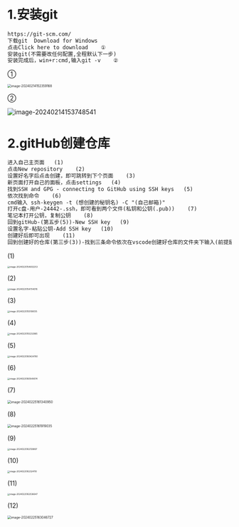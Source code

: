 # 1.安装git

```tex
https://git-scm.com/
下载git  Download for Windows
点击Click here to download    ①
安装git(不需要改任何配置,全程默认下一步)
安装完成后，win+r:cmd,输入git -v    ②
```

①

<img src="./assets/image-20240214152359168.png" alt="image-20240214152359168" style="zoom: 50%;" />

②

![image-20240214153748541](./assets/image-20240214153748541.png)



# 2.gitHub创建仓库

```tex
进入自己主页面   (1)
点击New repository    (2)
设置好名字后点击创建，即可跳转到下个页面    (3)
新页面打开自己的面板，点击settings   (4)
找到SSH and GPG - connecting to GitHub using SSH keys   (5)
依次找到命令    (6)
cmd输入 ssh-keygen -t (想创建的秘钥名) -C "(自己邮箱)"
打开c盘-用户-24442-.ssh，即可看到两个文件(私钥和公钥(.pub))    (7)
笔记本打开公钥，复制公钥    (8)
回到gitHub-(第五步(5))-New SSH key   (9)
设置名字-粘贴公钥-Add SSH key   (10)
创建好后即可出现    (11)
回到创建好的仓库(第三步(3))-找到三条命令依次在vscode创建好仓库的文件夹下输入(前提是有输入用户名和邮箱(git命令第三条))    (12)
```



(1)

<img src="./assets/image-20240225154602253.png" alt="image-20240225154602253" style="zoom: 33%;" />

(2)

<img src="./assets/image-20240225154704076.png" alt="image-20240225154704076" style="zoom:33%;" />

(3)

<img src="./assets/image-20240225155108035.png" alt="image-20240225155108035" style="zoom:33%;" />

(4)

<img src="./assets/image-20240225155232965.png" alt="image-20240225155232965" style="zoom:33%;" />

(5)

<img src="./assets/image-20240225160424780.png" alt="image-20240225160424780" style="zoom:33%;" />

(6)

<img src="./assets/image-20240225160549074.png" alt="image-20240225160549074" style="zoom:33%;" />

(7)

<img src="./assets/image-20240225161340950.png" alt="image-20240225161340950" style="zoom: 50%;" />

(8)

<img src="./assets/image-20240225161919035.png" alt="image-20240225161919035" style="zoom: 50%;" />

(9)

<img src="./assets/image-20240225162139897.png" alt="image-20240225162139897" style="zoom:33%;" />

(10)

<img src="./assets/image-20240225162324110.png" alt="image-20240225162324110" style="zoom: 33%;" />

(11)

<img src="./assets/image-20240225162536647.png" alt="image-20240225162536647" style="zoom: 33%;" />

(12)

<img src="./assets/image-20240225163046727.png" alt="image-20240225163046727" style="zoom:50%;" />





